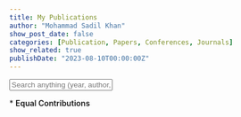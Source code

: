 ```yaml
---
title: My Publications
author: "Mohammad Sadil Khan"
show_post_date: false
categories: [Publication, Papers, Conferences, Journals]
show_related: true
publishDate: "2023-08-10T00:00:00Z"
---
```


 <link rel="stylesheet" href="styles.css">
<div class="container">
        <div id="search-container">
        <form>
            <input type="text" name="search" id="search" placeholder="Search anything (year, author, title, conference...)">
            </form>
        </div>
        <div> <p> * <span style="font-weight: 600;"> Equal Contributions </span> </p></div>
        <div id="publication-list"></div>
    </div>


<script src="publication_script.js"></script>
    

